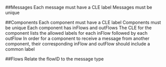 ##Messages
Each message must have a CLE label
Messages must be unique

##Components
Each component must have a CLE label
Components must be unique
Each component has inFlows and outFlows
The CLE for the component lists the allowed labels for each inFlow followed by each outFlow
In order for a component to receive a message from another component, their corresponding inFlow and outFlow should include a common label

##Flows
Relate the flowID to the message type

